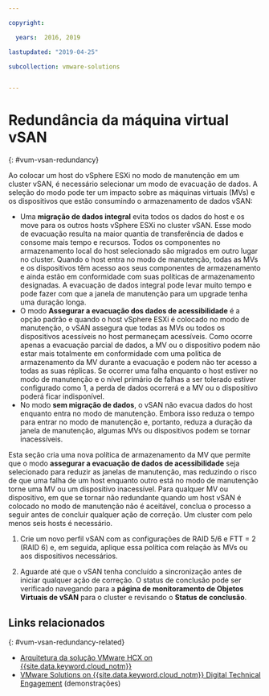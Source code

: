 ```yaml
---

copyright:

  years:  2016, 2019

lastupdated: "2019-04-25"

subcollection: vmware-solutions


---
```


# Redundância da máquina virtual vSAN
{: #vum-vsan-redundancy}

Ao colocar um host do vSphere ESXi no modo de manutenção em um cluster vSAN, é necessário selecionar um modo de evacuação de dados. A seleção do modo pode ter um impacto sobre as máquinas virtuais (MVs) e os dispositivos que estão consumindo o armazenamento de dados vSAN:
* Uma **migração de dados integral** evita todos os dados do host e os move para os outros hosts vSphere ESXi no cluster vSAN. Esse modo de evacuação resulta na maior quantia de transferência de dados e consome mais tempo e recursos. Todos os componentes no armazenamento local do host selecionado são migrados em outro lugar no cluster. Quando o host entra no modo de manutenção, todas as MVs e os dispositivos têm acesso aos seus componentes de armazenamento e ainda estão em conformidade com suas políticas de armazenamento designadas. A evacuação de dados integral pode levar muito tempo e pode fazer com que a janela de manutenção para um upgrade tenha uma duração longa.
* O modo **Assegurar a evacuação dos dados de acessibilidade** é a opção padrão e quando o host vSphere ESXi é colocado no modo de manutenção, o vSAN assegura que todas as MVs ou todos os dispositivos acessíveis no host permaneçam acessíveis. Como ocorre apenas a evacuação parcial de dados, a MV ou o dispositivo podem não estar mais totalmente em conformidade com uma política de armazenamento da MV durante a evacuação e podem não ter acesso a todas as suas réplicas. Se ocorrer uma falha enquanto o host estiver no modo de manutenção e o nível primário de falhas a ser tolerado estiver configurado como 1, a perda de dados ocorrerá e a MV ou o dispositivo poderá ficar indisponível.
* No modo **sem migração de dados**, o vSAN não evacua dados do host enquanto entra no modo de manutenção. Embora isso reduza o tempo para entrar no modo de manutenção e, portanto, reduza a duração da janela de manutenção, algumas MVs ou dispositivos podem se tornar inacessíveis.

Esta seção cria uma nova política de armazenamento da MV que permite que o modo **assegurar a evacuação de dados de acessibilidade** seja selecionado para reduzir as janelas de manutenção, mas reduzindo o risco de que uma falha de um host enquanto outro está no modo de manutenção torne uma MV ou um dispositivo inacessível. Para qualquer MV ou dispositivo, em que se tornar não redundante quando um host vSAN é colocado no modo de manutenção não é aceitável, conclua o processo a seguir antes de concluir qualquer ação de correção. Um cluster com pelo menos seis hosts é necessário.

1. Crie um novo perfil vSAN com as configurações de RAID 5/6 e FTT = 2 (RAID 6) e, em seguida, aplique essa política com relação às MVs ou aos dispositivos necessários.

2. Aguarde até que o vSAN tenha concluído a sincronização antes de iniciar qualquer ação de correção. O status de conclusão pode ser verificado navegando para a **página de monitoramento de Objetos Virtuais de vSAN** para o cluster e revisando o **Status de conclusão**.

## Links relacionados
{: #vum-vsan-redundancy-related}

* [Arquitetura da solução VMware HCX on {{site.data.keyword.cloud_notm}}](/docs/services/vmwaresolutions/services?topic=vmware-solutions-hcx-archi-intro#hcx-archi-intro)
* [VMware Solutions on	{{site.data.keyword.cloud_notm}} Digital Technical Engagement](https://ibm-dte.mybluemix.net/vmware) (demonstrações)
